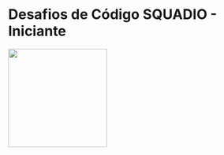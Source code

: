 <h1>Desafios de Código SQUADIO - Iniciante</h1>
<img height="200" src="https://hermes.dio.me/code_challenge/badge/4f137946-10c7-4347-b5a8-984064564888.png">